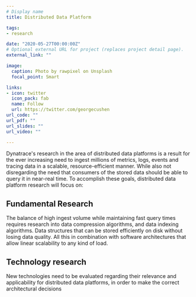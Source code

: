 ```yaml
---
# Display name
title: Distributed Data Platform

tags:
- research

date: "2020-05-27T00:00:00Z"
# Optional external URL for project (replaces project detail page).
external_link: ""

image:
  caption: Photo by rawpixel on Unsplash
  focal_point: Smart

links:
- icon: twitter
  icon_pack: fab
  name: Follow
  url: https://twitter.com/georgecushen
url_code: ""
url_pdf: ""
url_slides: ""
url_video: ""

---
```


Dynatrace's research in the area of distributed data platforms is a result for the ever increasing need to ingest millions of metrics, logs, events and tracing data in a scalable, resource-efficient manner. While also not disregarding the need that consumers of the stored data should be able to query it in near-real time. To accomplish these goals, distributed data platform research will focus on:​

## Fundamental Research

The balance of high ingest volume while maintaining fast query times requires research into data compression algorithms, and data indexing algorithms. Data structures that can be stored efficiently on disk without losing data quality. All this in combination with software architectures that allow linear scalability to any kind of load. 

## Technology research

New technologies need to be evaluated regarding their relevance and applicability for distributed data platforms, in order to make the correct architectural decisions​

